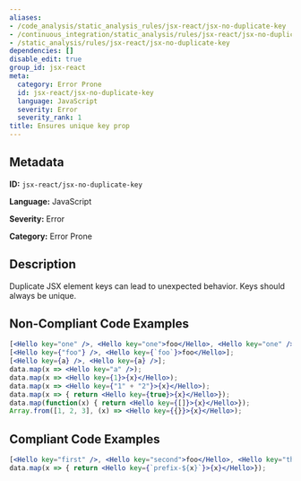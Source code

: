 ```yaml
---
aliases:
- /code_analysis/static_analysis_rules/jsx-react/jsx-no-duplicate-key
- /continuous_integration/static_analysis/rules/jsx-react/jsx-no-duplicate-key
- /static_analysis/rules/jsx-react/jsx-no-duplicate-key
dependencies: []
disable_edit: true
group_id: jsx-react
meta:
  category: Error Prone
  id: jsx-react/jsx-no-duplicate-key
  language: JavaScript
  severity: Error
  severity_rank: 1
title: Ensures unique key prop
---
```

<!--  SOURCED FROM https://github.com/DataDog/datadog-static-analyzer-rule-docs -->


## Metadata
**ID:** `jsx-react/jsx-no-duplicate-key`

**Language:** JavaScript

**Severity:** Error

**Category:** Error Prone

## Description
Duplicate JSX element keys can lead to unexpected behavior. Keys should always be unique.

## Non-Compliant Code Examples
```jsx
[<Hello key="one" />, <Hello key="one">foo</Hello>, <Hello key="one" />];
[<Hello key={"foo"} />, <Hello key={`foo`}>foo</Hello>];
[<Hello key={a} />, <Hello key={a} />];
data.map(x => <Hello key="a" />);
data.map(x => <Hello key={1}>{x}</Hello>);
data.map(x => <Hello key={"1" + "2"}>{x}</Hello>);
data.map(x => { return <Hello key={true}>{x}</Hello>});
data.map(function(x) { return <Hello key={[]}>{x}</Hello>});
Array.from([1, 2, 3], (x) => <Hello key={{}}>{x}</Hello>);
```

## Compliant Code Examples
```jsx
[<Hello key="first" />, <Hello key="second">foo</Hello>, <Hello key="third" />];
data.map(x => { return <Hello key={`prefix-${x}`}>{x}</Hello>});
```
